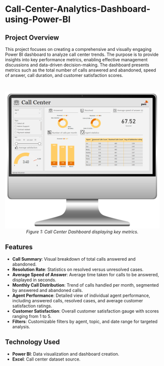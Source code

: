 # Call-Center-Analytics-Dashboard-using-Power-BI
## Project Overview
This project focuses on creating a comprehensive and visually engaging Power BI dashboard to analyze call center trends. The purpose is to provide insights into key performance metrics, enabling effective management discussions and data-driven decision-making. The dashboard presents metrics such as the total number of calls answered and abandoned, speed of answer, call duration, and customer satisfaction scores.

 <br>
<p align="center">
  <img src="https://github.com/Fatimah30/Call-Center-Analytics-Dashboard-using-Power-BI/blob/main/Call%20Center_1.png" width="600"/>
  <br>
  <em>Figure 1: Call Center Dashboard displaying key metrics.</em>
</p>

## Features
- **Call Summary**: Visual breakdown of total calls answered and abandoned.
- **Resolution Rate**: Statistics on resolved versus unresolved cases.
- **Average Speed of Answer**: Average time taken for calls to be answered, displayed in seconds.
- **Monthly Call Distribution**: Trend of calls handled per month, segmented by answered and abandoned calls.
- **Agent Performance**: Detailed view of individual agent performance, including answered calls, resolved cases, and average customer satisfaction ratings.
- **Customer Satisfaction**: Overall customer satisfaction gauge with scores ranging from 1 to 5.
- **Filters**: Customizable filters by agent, topic, and date range for targeted analysis.

## Technology Used
- **Power BI**: Data visualization and dashboard creation.
- **Excel**: Call center dataset source.

